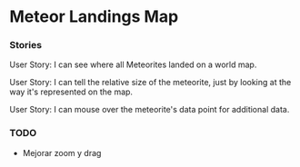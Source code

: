 # Meteor Landings Map

### Stories
User Story: I can see where all Meteorites landed on a world map.  

User Story: I can tell the relative size of the meteorite, just by looking at the way it's represented on the map.  

User Story: I can mouse over the meteorite's data point for additional data.  

### TODO

* Mejorar zoom y drag